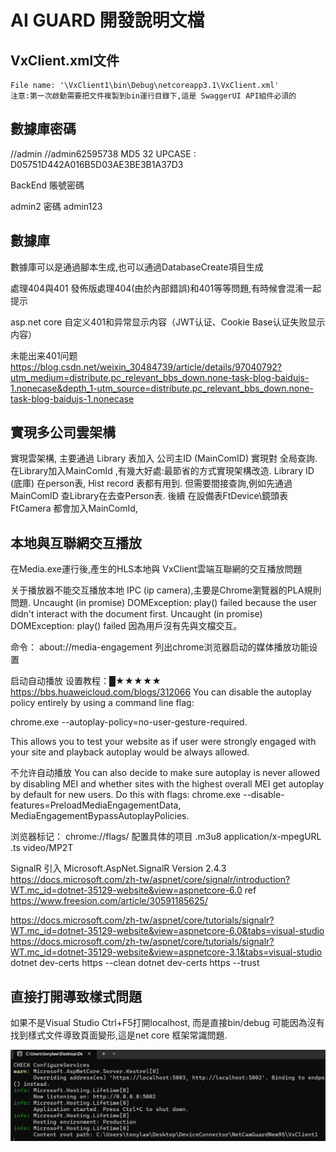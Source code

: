 ﻿# AI GUARD 開發說明文檔

## VxClient.xml文件

```
File name: '\VxClient1\bin\Debug\netcoreapp3.1\VxClient.xml'
注意:第一次啟動需要把文件複製到bin運行目錄下,這是 SwaggerUI API組件必須的
```

## 數據庫密碼

//admin
//admin62595738     MD5 32 UPCASE : D05751D442A016B5D03AE3BE3B1A37D3

BackEnd 賬號密碼

admin2 密碼 admin123

## 數據庫

數據庫可以是通過腳本生成,也可以通過DatabaseCreate項目生成

處理404與401
發佈版處理404(由於內部錯誤)和401等等問題,有時候會混淆一起提示 

asp.net core 自定义401和异常显示内容（JWT认证、Cookie Base认证失败显示内容）

未能出来401问题
https://blog.csdn.net/weixin_30484739/article/details/97040792?utm_medium=distribute.pc_relevant_bbs_down.none-task-blog-baidujs-1.nonecase&depth_1-utm_source=distribute.pc_relevant_bbs_down.none-task-blog-baidujs-1.nonecase

## 實現多公司雲架構

實現雲架構, 主要通過 Library 表加入 公司主ID (MainComID) 實現對 全局查詢. 
		在Library加入MainComId ,有幾大好處:最節省的方式實現架構改造.
		Library ID (底庫) 在person表, Hist record 表都有用到. 但需要間接查詢,例如先通過MainComID 查Library在去查Person表.
		後續 在設備表FtDevice\鏡頭表FtCamera 都會加入MainComId,

## 本地與互聯網交互播放

在Media.exe運行後,產生的HLS本地與 VxClient雲端互聯網的交互播放問題

关于播放器不能交互播放本地 IPC (ip camera),主要是Chrome瀏覽器的PLA規則問題.
Uncaught (in promise) DOMException: play() failed because the user didn't interact with the document first.
Uncaught (in promise) DOMException: play() failed 因為用戶沒有先與文檔交互。

命令： about://media-engagement
列出chrome浏览器启动的媒体播放功能设置

启动自动播放  设置教程：█★★★★★ https://bbs.huaweicloud.com/blogs/312066
You can disable the autoplay policy entirely by using a command line flag: 

chrome.exe --autoplay-policy=no-user-gesture-required. 

This allows you to test your website as if user were strongly engaged with your site and playback autoplay would be always allowed.

不允许自动播放
You can also decide to make sure autoplay is never allowed by disabling MEI and whether sites with the highest overall MEI get autoplay by default for new users. 
Do this with flags: chrome.exe --disable-features=PreloadMediaEngagementData, MediaEngagementBypassAutoplayPolicies.

浏览器标记：
chrome://flags/  配置具体的项目
 .m3u8    application/x-mpegURL
 .ts  video/MP2T

 SignalR 引入 Microsoft.AspNet.SignalR Version 2.4.3
 https://docs.microsoft.com/zh-tw/aspnet/core/signalr/introduction?WT.mc_id=dotnet-35129-website&view=aspnetcore-6.0
 ref https://www.freesion.com/article/30591185625/

 https://docs.microsoft.com/zh-tw/aspnet/core/tutorials/signalr?WT.mc_id=dotnet-35129-website&view=aspnetcore-6.0&tabs=visual-studio
 https://docs.microsoft.com/zh-tw/aspnet/core/tutorials/signalr?WT.mc_id=dotnet-35129-website&view=aspnetcore-3.1&tabs=visual-studio
 dotnet dev-certs https --clean
dotnet dev-certs https --trust

## 直接打開導致樣式問題

如果不是Visual Studio Ctrl+F5打開localhost, 而是直接bin/debug 可能因為沒有找到樣式文件導致頁面變形,這是net core 框架常識問題.

<img src="README_IMGs/direct_to_open_VxClien.jpg" alt="direct_to_open_VxClien" style="zoom:50%;" />